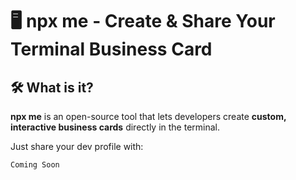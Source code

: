 # 🖥️ npx me - Create & Share Your Terminal Business Card 

## 🛠️ What is it?
**npx me** is an open-source tool that lets developers create **custom, interactive business cards** directly in the terminal. 

Just share your dev profile with:

```sh
Coming Soon
```
